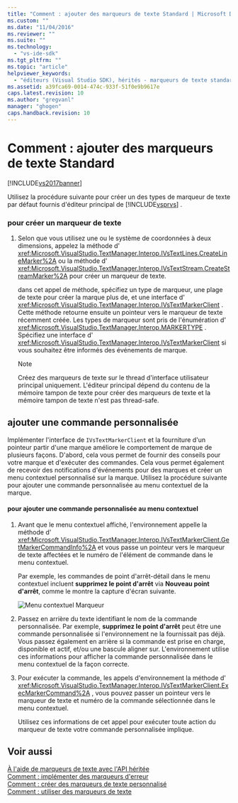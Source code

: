 ```yaml
---
title: "Comment : ajouter des marqueurs de texte Standard | Microsoft Docs"
ms.custom: ""
ms.date: "11/04/2016"
ms.reviewer: ""
ms.suite: ""
ms.technology: 
  - "vs-ide-sdk"
ms.tgt_pltfrm: ""
ms.topic: "article"
helpviewer_keywords: 
  - "éditeurs (Visual Studio SDK), hérités - marqueurs de texte standard"
ms.assetid: a39fca69-0014-474c-933f-51f0e9b9617e
caps.latest.revision: 10
ms.author: "gregvanl"
manager: "ghogen"
caps.handback.revision: 10
---
```

# Comment : ajouter des marqueurs de texte Standard
[!INCLUDE[vs2017banner](../code-quality/includes/vs2017banner.md)]

Utilisez la procédure suivante pour créer un des types de marqueur de texte par défaut fournis d'éditeur principal de [!INCLUDE[vsprvs](../code-quality/includes/vsprvs_md.md)] .  
  
### pour créer un marqueur de texte  
  
1.  Selon que vous utilisez une ou le système de coordonnées à deux dimensions, appelez la méthode d' <xref:Microsoft.VisualStudio.TextManager.Interop.IVsTextLines.CreateLineMarker%2A> ou la méthode d' <xref:Microsoft.VisualStudio.TextManager.Interop.IVsTextStream.CreateStreamMarker%2A> pour créer un marqueur de texte.  
  
     dans cet appel de méthode, spécifiez un type de marqueur, une plage de texte pour créer la marque plus de, et une interface d' <xref:Microsoft.VisualStudio.TextManager.Interop.IVsTextMarkerClient> .  Cette méthode retourne ensuite un pointeur vers le marqueur de texte récemment créée.  Les types de marqueur sont pris de l'énumération d' <xref:Microsoft.VisualStudio.TextManager.Interop.MARKERTYPE> .  Spécifiez une interface d' <xref:Microsoft.VisualStudio.TextManager.Interop.IVsTextMarkerClient> si vous souhaitez être informés des événements de marque.  
  
    > [!NOTE]
    >  Créez des marqueurs de texte sur le thread d'interface utilisateur principal uniquement.  L'éditeur principal dépend du contenu de la mémoire tampon de texte pour créer des marqueurs de texte et la mémoire tampon de texte n'est pas thread\-safe.  
  
## ajouter une commande personnalisée  
 Implémenter l'interface de `IVsTextMarkerClient` et la fourniture d'un pointeur partir d'une marque améliore le comportement de marque de plusieurs façons.  D'abord, cela vous permet de fournir des conseils pour votre marque et d'exécuter des commandes.  Cela vous permet également de recevoir des notifications d'événements pour des marques et créer un menu contextuel personnalisé sur la marque.  Utilisez la procédure suivante pour ajouter une commande personnalisée au menu contextuel de la marque.  
  
#### pour ajouter une commande personnalisée au menu contextuel  
  
1.  Avant que le menu contextuel affiché, l'environnement appelle la méthode d' <xref:Microsoft.VisualStudio.TextManager.Interop.IVsTextMarkerClient.GetMarkerCommandInfo%2A> et vous passe un pointeur vers le marqueur de texte affectées et le numéro de l'élément de commande dans le menu contextuel.  
  
     Par exemple, les commandes de point d'arrêt\-détail dans le menu contextuel incluent **supprimez le point d'arrêt** via **Nouveau point d'arrêt**, comme le montre la capture d'écran suivante.  
  
     ![Menu contextuel Marqueur](~/extensibility/media/vsmarkercontextmenu.gif "vsMarkercontextmenu")  
  
2.  Passez en arrière du texte identifiant le nom de la commande personnalisée.  Par exemple, **supprimez le point d'arrêt** peut être une commande personnalisée si l'environnement ne la fournissait pas déjà.  Vous passez également en arrière si la commande est prise en charge, disponible et actif, et\/ou une bascule aligner sur.  L'environnement utilise ces informations pour afficher la commande personnalisée dans le menu contextuel de la façon correcte.  
  
3.  Pour exécuter la commande, les appels d'environnement la méthode d' <xref:Microsoft.VisualStudio.TextManager.Interop.IVsTextMarkerClient.ExecMarkerCommand%2A> , vous pouvez passer un pointeur vers le marqueur de texte et numéro de la commande sélectionnée dans le menu contextuel.  
  
     Utilisez ces informations de cet appel pour exécuter toute action du marqueur de texte votre commande personnalisée implique.  
  
## Voir aussi  
 [À l'aide de marqueurs de texte avec l'API héritée](../extensibility/using-text-markers-with-the-legacy-api.md)   
 [Comment : implémenter des marqueurs d'erreur](../extensibility/how-to-implement-error-markers.md)   
 [Comment : créer des marqueurs de texte personnalisé](../extensibility/how-to-create-custom-text-markers.md)   
 [Comment : utiliser des marqueurs de texte](../extensibility/how-to-use-text-markers.md)